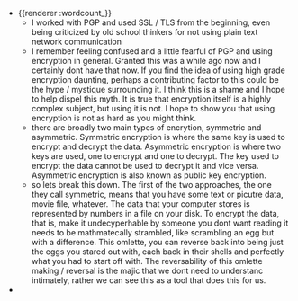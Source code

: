 - {{renderer :wordcount_}}
	- I worked with PGP and used SSL / TLS from the beginning, even being criticized by old school thinkers for not using plain text network communication
	- I remember feeling confused and a little fearful of PGP and using encryption in general. Granted this was a while ago now and I certainly dont have that now. If you find the idea of using high grade encryption daunting, perhaps a contributing factor to this could be the hype / mystique surrounding it. I think this is a shame and I hope to help dispel this myth. It is true that encryption itself is a highly complex subject, but using it is not. I hope to show you that using encryption is not as hard as you might think.
	- there are broadly two main types of encrytion, symmetric and asymmetric. Symmetric encryption is where the same key is used to encrypt and decrypt the data. Asymmetric encryption is where two keys are used, one to encrypt and one to decrypt. The key used to encrypt the data cannot be used to decrypt it and vice versa. Asymmetric encryption is also known as public key encryption.
	- so lets break this down. The first of the two approaches, the one they call symmetric, means that you have some text or picutre data, movie file, whatever. The data that your computer stores is represented by numbers in a file on your disk. To encrypt the data, that is, make it undecyperhable by someone you dont want reading it needs to be mathmatecally strambled, like scrambling an egg but with a difference. This omlette, you can reverse back into being just the eggs you stared out with, each back in their shells and perfectly what you had to start off with. The reversability of this omlette making / reversal is the majic that we dont need to understanc intimately, rather we can see this as a tool that does this for us. 
-